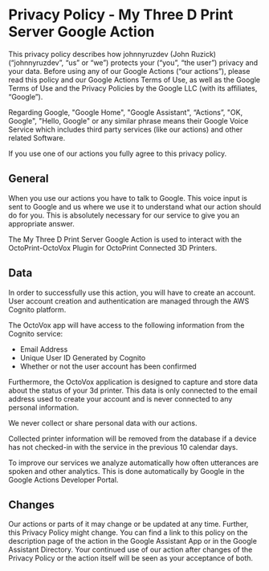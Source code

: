 # Privacy Policy - My Three D Print Server Google Action

This privacy policy describes how johnnyruzdev (John Ruzick) (“johnnyruzdev”, “us” or “we”) protects your (“you”, “the user”) privacy and your data. Before using any of our Google Actions (“our actions”), please read this policy and our Google Actions Terms of Use, as well as the Google Terms of Use and the Privacy Policies by the Google LLC (with its affiliates, “Google”).

Regarding Google, "Google Home", "Google Assistant", “Actions”, "OK, Google", "Hello, Google" or any similar phrase means their Google Voice Service which includes third party services (like our actions) and other related Software.

If you use one of our actions you fully agree to this privacy policy.

## General
When you use our actions you have to talk to Google. This voice input is sent to Google and us where we use it to understand what our action should do for you. This is absolutely necessary for our service to give you an appropriate answer.

The My Three D Print Server Google Action is used to interact with the OctoPrint-OctoVox Plugin for OctoPrint Connected 3D Printers.

## Data
In order to successfully use this action, you will have to create an account. User account creation and authentication are managed through the AWS Cognito platform.

The OctoVox app will have access to the following information from the Cognito service:
- Email Address
- Unique User ID Generated by Cognito
- Whether or not the user account has been confirmed

Furthermore, the OctoVox application is designed to capture and store data about the status of your 3d printer. This data is only connected to the email address used to create your account and is never connected to any personal information.

We never collect or share personal data with our actions.

Collected printer information will be removed from the database if a device has not checked-in with the service in the previous 10 calendar days. 

To improve our services we analyze automatically how often utterances are spoken and other analytics. This is done automatically by Google in the Google Actions Developer Portal.

## Changes
Our actions or parts of it may change or be updated at any time. Further, this Privacy Policy might change. You can find a link to this policy on the description page of the action in the Google Assistant App or in the Google Assistant Directory. Your continued use of our action after changes of the Privacy Policy or the action itself will be seen as your acceptance of both.
